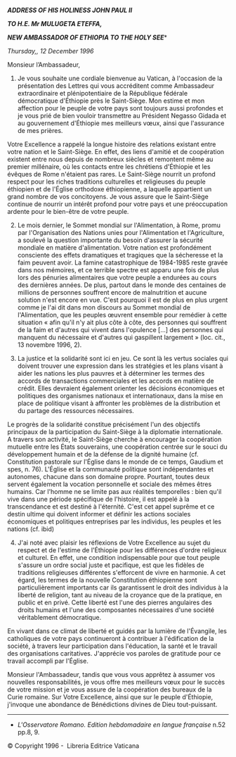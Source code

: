 ***ADDRESS OF HIS HOLINESS JOHN PAUL II***

***TO H.E. Mr MULUGETA ETEFFA,***

***NEW AMBASSADOR OF ETHIOPIA TO THE HOLY SEE****

*Thursday,, 12 December 1996*

Monsieur l’Ambassadeur,

1. Je vous souhaite une cordiale bienvenue au Vatican, à l'occasion de la présentation des Lettres qui vous accréditent comme Ambassadeur extraordinaire et plénipotentiaire de la République fédérale démocratique d'Éthiopie près le Saint-Siège. Mon estime et mon affection pour le peuple de votre pays sont toujours aussi profondes et je vous prié de bien vouloir transmettre au Président Negasso Gidada et au gouvernement d'Éthiopie mes meilleurs vœux, ainsi que l'assurance de mes prières.

Votre Excellence a rappelé la longue histoire des relations existant entre votre nation et le Saint-Siège. En effet, des liens d'amitié et de coopération existent entre nous depuis de nombreux siècles et remontent même au premier millénaire, où les contacts entre les chrétiens d'Éthiopie et les évêques de Rome n'étaient pas rares. Le Saint-Siège nourrit un profond respect pour les riches traditions culturelles et religieuses du peuple éthiopien et de l'Église orthodoxe éthiopienne, a laquelle appartient un grand nombre de vos concitoyens. Je vous assure que le Saint-Siège continue de nourrir un intérêt profond pour votre pays et une préoccupation ardente pour le bien-être de votre peuple.

2. Le mois dernier, le Sommet mondial sur l'Alimentation, à Rome, promu par l'Organisation des Nations unies pour l'Alimentation et l'Agriculture, a soulevé la question importante du besoin d'assurer la sécurité mondiale en matière d'alimentation. Votre nation est profondément consciente des effets dramatiques et tragiques que la sécheresse et la faim peuvent avoir. La famine catastrophique de 1984-1985 reste gravée dans nos mémoires, et ce terrible spectre est apparu une fois de plus lors des pénuries alimentaires que votre peuple a endurées au cours des dernières années. De plus, partout dans le monde des centaines de millions de personnes souffrent encore de malnutrition et aucune solution n'est encore en vue. C'est pourquoi il est de plus en plus urgent comme je l'ai dit dans mon discours au Sommet mondial de l'Alimentation, que les peuples œuvrent ensemble pour remédier à cette situation « afin qu'il n'y ait plus côte à côte, des personnes qui souffrent de la faim et d'autres qui vivent dans l'opulence [...] des personnes qui manquent du nécessaire et d'autres qui gaspillent largement » (loc. cit., 13 novembre 1996, 2).

3. La justice et la solidarité sont ici en jeu. Ce sont là les vertus sociales qui doivent trouver une expression dans les stratégies et les plans visant à aider les nations les plus pauvres et à déterminer les termes des accords de transactions commerciales et les accords en matière de crédit. Elles devraient également orienter les décisions économiques et politiques des organismes nationaux et internationaux, dans la mise en place de politique visant à affronter les problèmes de la distribution et du partage des ressources nécessaires.

Le progrès de la solidarité constitue précisément l'un des objectifs principaux de la participation du Saint-Siège à la diplomatie internationale. A travers son activité, le Saint-Siège cherche à encourager la coopération mutuelle entre les États souverains, une coopération centrée sur le souci du développement humain et de la défense de la dignité humaine (cf. Constitution pastorale sur l'Église dans le monde de ce temps, Gaudium et spes, n. 76). L'Église et la communauté politique sont indépendantes et autonomes, chacune dans son domaine propre. Pourtant, toutes deux servent également la vocation personnelle et sociale des mêmes êtres humains. Car l'homme ne se limite pas aux réalités temporelles : bien qu'il vive dans une période spécifique de l'histoire, il est appelé à la transcendance et est destiné à l'éternité. C'est cet appel suprême et ce destin ultime qui doivent informer et définir les actions sociales économiques et politiques entreprises par les individus, les peuples et les nations (cf. ibid)

4. J'ai noté avec plaisir les réflexions de Votre Excellence au sujet du respect et de l'estime de l'Éthiopie pour les différences d'ordre religieux et culturel. En effet, une condition indispensable pour que tout peuple s'assure un ordre social juste et pacifique, est que les fidèles de traditions religieuses différentes s'efforcent de vivre en harmonie. A cet égard, les termes de la nouvelle Constitution éthiopienne sont particulièrement importants car ils garantissent le droit des individus à la liberté de religion, tant au niveau de la croyance que de la pratique, en public et en privé. Cette liberté est l'une des pierres angulaires des droits humains et l'une des composantes nécessaires d'une société véritablement démocratique.

En vivant dans ce climat de liberté et guidés par la lumière de l'Évangile, les catholiques de votre pays continueront à contribuer à l'édification de la société, à travers leur participation dans l'éducation, la santé et le travail des organisations caritatives. J'apprécie vos paroles de gratitude pour ce travail accompli par l'Église.

Monsieur l'Ambassadeur, tandis que vous vous apprêtez à assumer vos nouvelles responsabilités, je vous offre mes meilleurs vœux pour le succès de votre mission et je vous assure de la coopération des bureaux de la Curie romaine. Sur Votre Excellence, ainsi que sur le peuple d'Éthiopie, j'invoque une abondance de Bénédictions divines de Dieu tout-puissant.

* * *

* *L'Osservatore Romano. Edition hebdomadaire en langue française* n.52 pp.8, 9.

© Copyright 1996 -  Libreria Editrice Vaticana